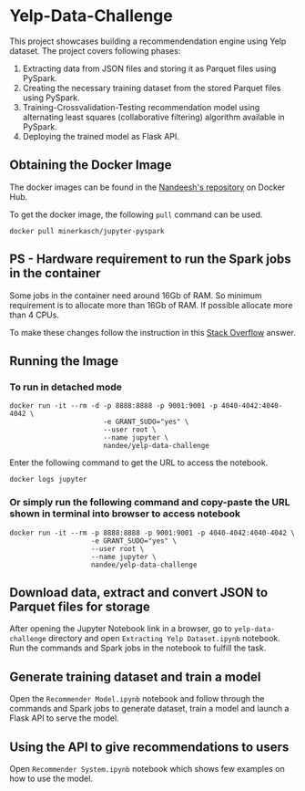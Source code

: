 # Yelp-Data-Challenge

This project showcases building a recommendendation engine using Yelp dataset.
The project covers following phases:
1. Extracting data from JSON files and storing it as Parquet files using PySpark.
2. Creating the necessary training dataset from the stored Parquet files using PySpark.
3. Training-Crossvalidation-Testing recommendation model using alternating least squares (collaborative filtering) algorithm available in PySpark.
4. Deploying the trained model as Flask API.

## Obtaining the Docker Image

The docker images can be found in the [Nandeesh's repository](https://hub.docker.com/r/nandee/yelp-data-challenge) on Docker Hub.

To get the docker image, the following `pull` command can be used.

    docker pull minerkasch/jupyter-pyspark

## PS - Hardware requirement to run the Spark jobs in the container
Some jobs in the container need around 16Gb of RAM. So minimum requirement is to allocate more than 16Gb of RAM.
If possible allocate more than 4 CPUs.

To make these changes follow the instruction in this [Stack Overflow](https://stackoverflow.com/a/44533437/3323084) answer.

## Running the Image

### To run in detached mode

	docker run -it --rm -d -p 8888:8888 -p 9001:9001 -p 4040-4042:4040-4042 \
						   -e GRANT_SUDO="yes" \
						   --user root \
						   --name jupyter \
						   nandee/yelp-data-challenge

Enter the following command to get the URL to access the notebook.

	docker logs jupyter


### Or simply run the following command and copy-paste the URL shown in terminal into browser to access notebook

	docker run -it --rm -p 8888:8888 -p 9001:9001 -p 4040-4042:4040-4042 \
						-e GRANT_SUDO="yes" \
						--user root \
						--name jupyter \
						nandee/yelp-data-challenge

## Download data, extract and convert JSON to Parquet files for storage

After opening the Jupyter Notebook link in a browser, go to `yelp-data-challenge` directory and open `Extracting Yelp Dataset.ipynb` notebook.
Run the commands and Spark jobs in the notebook to fulfill the task.

## Generate training dataset and train a model

Open the `Recommender Model.ipynb` notebook and follow through the commands and Spark jobs to generate dataset, train a model and launch a Flask API to serve the model.

## Using the API to give recommendations to users

Open `Recommender System.ipynb` notebook which shows few examples on how to use the model.
